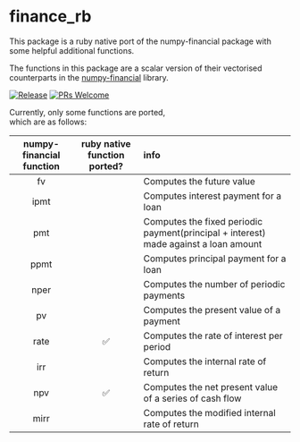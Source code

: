 # finance_rb

This package is a ruby native port of the numpy-financial package with some helpful additional functions.

The functions in this package are a scalar version of their vectorised counterparts in  the [numpy-financial](https://github.com/numpy/numpy-financial) library. 

[![Release](https://img.shields.io/github/v/release/wowinter13/finance_rb.svg?style=flat-square)](https://github.com/wowinter13/finance_rb/releases) [![PRs Welcome](https://img.shields.io/badge/PRs-welcome-brightgreen.svg?style=flat-square)](http://makeapullrequest.com)

Currently, only some functions are ported,  
which are as follows:  

| numpy-financial function     | ruby native function ported?   | info|
|:------------------------:    |:------------------:  | :------------------|
| fv                           |       |   Computes the  future value|
| ipmt                         |       |   Computes interest payment for a loan|
| pmt                          |       |   Computes the fixed periodic payment(principal + interest) made against a loan amount|
| ppmt                         |       |   Computes principal payment for a loan|
| nper                         |       |    Computes the number of periodic payments|
| pv                           |       |   Computes the present value of a payment|
| rate                         |   ✅  |    Computes the rate of interest per period|
| irr                          |       |    Computes the internal rate of return|
| npv                          |  ✅   |   Computes the net present value of a series of cash flow|
| mirr                         |       |    Computes the modified internal rate of return|